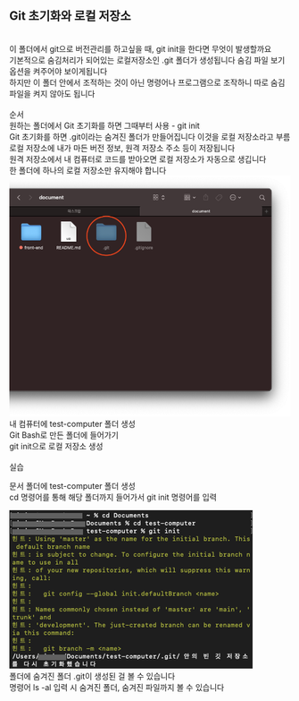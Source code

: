 ## Git 초기화와 로컬 저장소
<br/>
이 폴더에서 git으로 버전관리를 하고싶을 때, git init을 한다면 무엇이 발생할까요<br/>
기본적으로 숨김처리가 되어있는 로컬저장소인 .git 폴더가 생성됩니다 숨김 파일 보기 옵션을 켜주어야 보이게됩니다<br/>
하지만 이 폴더 안에서 조적하는 것이 아닌 명령어나 프로그램으로 조작하니 따로 숨김 파일을 켜지 않아도 됩니다<br/>
<br/>
순서<br/>
원하는 폴더에서 Git 초기화를 하면 그때부터 사용 - git init<br/>
Git 초기화를 하면 .git이라는 숨겨진 폴더가 만들어집니다 이것을 로컬 저장소라고 부름 <br/>
로컬 저장소에 내가 마든 버전 정보, 원격 저장소 주소 등이 저장됩니다<br/>
원격 저장소에서 내 컴퓨터로 코드를 받아오면 로컬 저장소가 자동으로 생깁니다<br/>
한 폴더에 하나의 로컬 저장소만 유지해야 합니다<br/>
<img src="./git초기화&로컬저장소/1.png"> <br/>
내 컴퓨터에 test-computer 폴더 생성<br/>
Git Bash로 만든 폴더에 들어가기<br/>
git init으로 로컬 저장소 생성<br/>
<br/>
실습<br/>

문서 폴더에 test-computer 폴더 생성<br/>
cd 명령어를 통해 해당 폴더까지 들어가서 git init 명령어를 입력<br/>

<img src="./git초기화&로컬저장소/2.png">

<br/>
폴더에 숨겨진 폴더 .git이 생성된 걸 볼 수 있습니다<br/>
명령어 ls -al 입력 시 숨겨진 폴더, 숨겨진 파일까지 볼 수 있습니다<br/>

